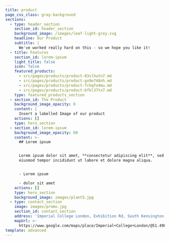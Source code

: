 ```yaml
---
title: product
page_css_class: gray-background
sections:
  - type: header_section
    section_id: header_section
    background_image: /images/leaf-light-grey.svg
    headline: Our Product
    subtitle: |
      We've worked really hard on this - so we hope you like it!
  - title: Features
    section_id: lorem-ipsum
    light_title: false
    icon: false
    featured_products:
      - src/pages/products/product-03slhutn7.md
      - src/pages/products/product-go9o748nh.md
      - src/pages/products/product-fchqfo4mu.md
      - src/pages/products/product-bfkl37tx7.md
    type: featured_products_section
  - section_id: The Product
    background_image_opacity: 0
    content: |
      Insert a labelled Image of our product
    actions: []
    type: hero_section
  - section_id: lorem-ipsum
    background_image_opacity: 60
    content: >-
      ## Lorem ipsum


      Lorem ipsum dolor sit amet, **consectetur adipiscing elit**, sed do
      eiusmod tempor incididunt ut labore et dolore magna aliqua.


      - Lorem ipsum

      - dolor sit amet
    actions: []
    type: hero_section
    background_image: images/plant5.jpg
  - type: contact_section
    image: images/promo.jpg
    section_id: contact_section
    address: 'Imperial College London, Exhibition Rd, South Kensington, London SW7 2BU'
    mapUrl: >-
      https://www.google.com/maps/place/Imperial+College+London/@51.4988222,-0.1748735,15z/data=!4m2!3m1!1s0x0:0x31911b371c692e86?sa=X&ved=2ahUKEwiN_ImwjOzuAhWEnVwKHcUzDg0Q_BIwH3oECEIQBQ
template: advanced
---
```

